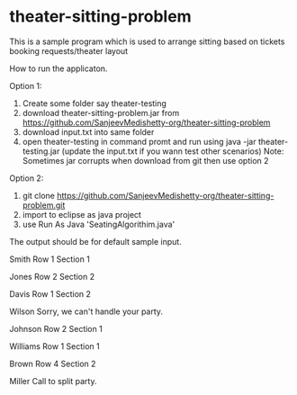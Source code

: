 # theater-sitting-problem
This is a sample program which is used to arrange sitting based on tickets booking requests/theater layout

How to run the applicaton.

Option 1:

1. Create some folder say theater-testing
2. download theater-sitting-problem.jar from https://github.com/SanjeevMedishetty-org/theater-sitting-problem
3. download input.txt into same folder
3. open theater-testing in command promt and run using java -jar theater-testing.jar
(update the input.txt if you wann test other scenarios)
Note: Sometimes jar corrupts when download from git then use option 2

Option 2:
1. git clone https://github.com/SanjeevMedishetty-org/theater-sitting-problem.git
2. import to eclipse as java project
3. use Run As Java 'SeatingAlgorithim.java'

The output should be for default sample input.

Smith Row 1 Section 1

Jones Row 2 Section 2

Davis Row 1 Section 2

Wilson Sorry, we can't handle your party.

Johnson Row 2 Section 1

Williams Row 1 Section 1

Brown Row 4  Section 2

Miller Call to split party.
 





